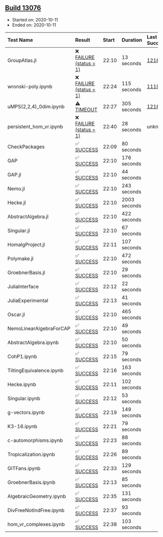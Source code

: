 ## [Build 13076](https://oscarci.mathematik.uni-kl.de/job/oscar/13076/)

* Started on: 2020-10-11
* Ended on: 2020-10-11

| Test Name    | Result | Start | Duration | Last Success | First Failure |
|:-------------|:-------|:------|:---------|:-------------|:--------------|
| GroupAtlas.jl | ❌ [FAILURE (status = 1)](https://oscarci.mathematik.uni-kl.de/job/oscar/13076/artifact/logs/build-13076/GroupAtlas.jl.log) | 22:10 | 13 seconds | [12167](https://oscarci.mathematik.uni-kl.de/job/oscar/12167/) | [12168](https://oscarci.mathematik.uni-kl.de/job/oscar/12168/) |
| wronski-poly.ipynb | ❌ [FAILURE (status = 1)](https://oscarci.mathematik.uni-kl.de/job/oscar/13076/artifact/logs/build-13076/wronski-poly.ipynb.log) | 22:24 | 115 seconds | [11192](https://oscarci.mathematik.uni-kl.de/job/oscar/11192/) | [11193](https://oscarci.mathematik.uni-kl.de/job/oscar/11193/) |
| uMPS(2,2,4)_0dim.ipynb | ⚠ [TIMEOUT](https://oscarci.mathematik.uni-kl.de/job/oscar/13076/artifact/logs/build-13076/uMPS-2-2-4-_0dim.ipynb.log) | 22:27 | 305 seconds | [12167](https://oscarci.mathematik.uni-kl.de/job/oscar/12167/) | [12168](https://oscarci.mathematik.uni-kl.de/job/oscar/12168/) |
| persistent_hom_vr.ipynb | ❌ [FAILURE (status = 1)](https://oscarci.mathematik.uni-kl.de/job/oscar/13076/artifact/logs/build-13076/persistent_hom_vr.ipynb.log) | 22:40 | 28 seconds | unknown | unknown |
| CheckPackages | ✅ [SUCCESS](https://oscarci.mathematik.uni-kl.de/job/oscar/13076/artifact/logs/build-13076/CheckPackages.log) | 22:09 | 80 seconds |  |  |
| GAP | ✅ [SUCCESS](https://oscarci.mathematik.uni-kl.de/job/oscar/13076/artifact/logs/build-13076/GAP.log) | 22:10 | 176 seconds |  |  |
| GAP.jl | ✅ [SUCCESS](https://oscarci.mathematik.uni-kl.de/job/oscar/13076/artifact/logs/build-13076/GAP.jl.log) | 22:10 | 44 seconds |  |  |
| Nemo.jl | ✅ [SUCCESS](https://oscarci.mathematik.uni-kl.de/job/oscar/13076/artifact/logs/build-13076/Nemo.jl.log) | 22:10 | 243 seconds |  |  |
| Hecke.jl | ✅ [SUCCESS](https://oscarci.mathematik.uni-kl.de/job/oscar/13076/artifact/logs/build-13076/Hecke.jl.log) | 22:10 | 2003 seconds |  |  |
| AbstractAlgebra.jl | ✅ [SUCCESS](https://oscarci.mathematik.uni-kl.de/job/oscar/13076/artifact/logs/build-13076/AbstractAlgebra.jl.log) | 22:10 | 422 seconds |  |  |
| Singular.jl | ✅ [SUCCESS](https://oscarci.mathematik.uni-kl.de/job/oscar/13076/artifact/logs/build-13076/Singular.jl.log) | 22:10 | 67 seconds |  |  |
| HomalgProject.jl | ✅ [SUCCESS](https://oscarci.mathematik.uni-kl.de/job/oscar/13076/artifact/logs/build-13076/HomalgProject.jl.log) | 22:11 | 107 seconds |  |  |
| Polymake.jl | ✅ [SUCCESS](https://oscarci.mathematik.uni-kl.de/job/oscar/13076/artifact/logs/build-13076/Polymake.jl.log) | 22:10 | 472 seconds |  |  |
| GroebnerBasis.jl | ✅ [SUCCESS](https://oscarci.mathematik.uni-kl.de/job/oscar/13076/artifact/logs/build-13076/GroebnerBasis.jl.log) | 22:10 | 29 seconds |  |  |
| JuliaInterface | ✅ [SUCCESS](https://oscarci.mathematik.uni-kl.de/job/oscar/13076/artifact/logs/build-13076/JuliaInterface.log) | 22:12 | 22 seconds |  |  |
| JuliaExperimental | ✅ [SUCCESS](https://oscarci.mathematik.uni-kl.de/job/oscar/13076/artifact/logs/build-13076/JuliaExperimental.log) | 22:13 | 41 seconds |  |  |
| Oscar.jl | ✅ [SUCCESS](https://oscarci.mathematik.uni-kl.de/job/oscar/13076/artifact/logs/build-13076/Oscar.jl.log) | 22:10 | 465 seconds |  |  |
| NemoLinearAlgebraForCAP | ✅ [SUCCESS](https://oscarci.mathematik.uni-kl.de/job/oscar/13076/artifact/logs/build-13076/NemoLinearAlgebraForCAP.log) | 22:10 | 49 seconds |  |  |
| AbstractAlgebra.ipynb | ✅ [SUCCESS](https://oscarci.mathematik.uni-kl.de/job/oscar/13076/artifact/logs/build-13076/AbstractAlgebra.ipynb.log) | 22:10 | 50 seconds |  |  |
| CohP1.ipynb | ✅ [SUCCESS](https://oscarci.mathematik.uni-kl.de/job/oscar/13076/artifact/logs/build-13076/CohP1.ipynb.log) | 22:15 | 79 seconds |  |  |
| TiltingEquivalence.ipynb | ✅ [SUCCESS](https://oscarci.mathematik.uni-kl.de/job/oscar/13076/artifact/logs/build-13076/TiltingEquivalence.ipynb.log) | 22:16 | 163 seconds |  |  |
| Hecke.ipynb | ✅ [SUCCESS](https://oscarci.mathematik.uni-kl.de/job/oscar/13076/artifact/logs/build-13076/Hecke.ipynb.log) | 22:11 | 102 seconds |  |  |
| Singular.ipynb | ✅ [SUCCESS](https://oscarci.mathematik.uni-kl.de/job/oscar/13076/artifact/logs/build-13076/Singular.ipynb.log) | 22:12 | 53 seconds |  |  |
| g-vectors.ipynb | ✅ [SUCCESS](https://oscarci.mathematik.uni-kl.de/job/oscar/13076/artifact/logs/build-13076/g-vectors.ipynb.log) | 22:19 | 149 seconds |  |  |
| K3-16.ipynb | ✅ [SUCCESS](https://oscarci.mathematik.uni-kl.de/job/oscar/13076/artifact/logs/build-13076/K3-16.ipynb.log) | 22:21 | 79 seconds |  |  |
| c-automorphisms.ipynb | ✅ [SUCCESS](https://oscarci.mathematik.uni-kl.de/job/oscar/13076/artifact/logs/build-13076/c-automorphisms.ipynb.log) | 22:23 | 88 seconds |  |  |
| Tropicalization.ipynb | ✅ [SUCCESS](https://oscarci.mathematik.uni-kl.de/job/oscar/13076/artifact/logs/build-13076/Tropicalization.ipynb.log) | 22:26 | 89 seconds |  |  |
| GITFans.ipynb | ✅ [SUCCESS](https://oscarci.mathematik.uni-kl.de/job/oscar/13076/artifact/logs/build-13076/GITFans.ipynb.log) | 22:33 | 129 seconds |  |  |
| GroebnerBasis.ipynb | ✅ [SUCCESS](https://oscarci.mathematik.uni-kl.de/job/oscar/13076/artifact/logs/build-13076/GroebnerBasis.ipynb.log) | 22:13 | 85 seconds |  |  |
| AlgebraicGeometry.ipynb | ✅ [SUCCESS](https://oscarci.mathematik.uni-kl.de/job/oscar/13076/artifact/logs/build-13076/AlgebraicGeometry.ipynb.log) | 22:35 | 131 seconds |  |  |
| DivFreeNotIndFree.ipynb | ✅ [SUCCESS](https://oscarci.mathematik.uni-kl.de/job/oscar/13076/artifact/logs/build-13076/DivFreeNotIndFree.ipynb.log) | 22:37 | 93 seconds |  |  |
| hom_vr_complexes.ipynb | ✅ [SUCCESS](https://oscarci.mathematik.uni-kl.de/job/oscar/13076/artifact/logs/build-13076/hom_vr_complexes.ipynb.log) | 22:38 | 103 seconds |  |  |
